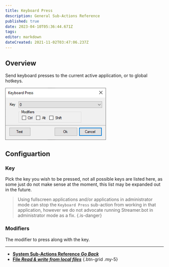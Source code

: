 ```yaml
---
title: Keyboard Press
description: General Sub-Actions Reference
published: true
date: 2023-04-10T05:36:44.671Z
tags: 
editor: markdown
dateCreated: 2021-11-02T03:47:06.237Z
---
```


## Overview

Send keyboard presses to the current active application, or to global hotkeys.

![sub-action-keyboard-press-001.png](/sub-action-keyboard-press-001.png)

## Configuartion
### Key
Pick the key you wish to be pressed, not all possible keys are listed here, as some just do not make sense at the moment, this list may be expanded out in the future.

> Using fullscreen applications and/or applications in administrator mode can stop the `Keyboard Press` sub-action from working in that application, however we do not advocate running Streamer.bot in administrator mode as a fix.
{.is-danger}

### Modifiers
The modifier to press along with the key.

---

- [<i class="mdi mdi-chevron-left"></i>**System Sub-Actions Reference *Go Back***](/Sub-Actions/System)  
- [<i class="mdi mdi-file-code primary--text"></i>**File *Read &amp; write from local files***](/Sub-Actions/File)
{.btn-grid .my-5}